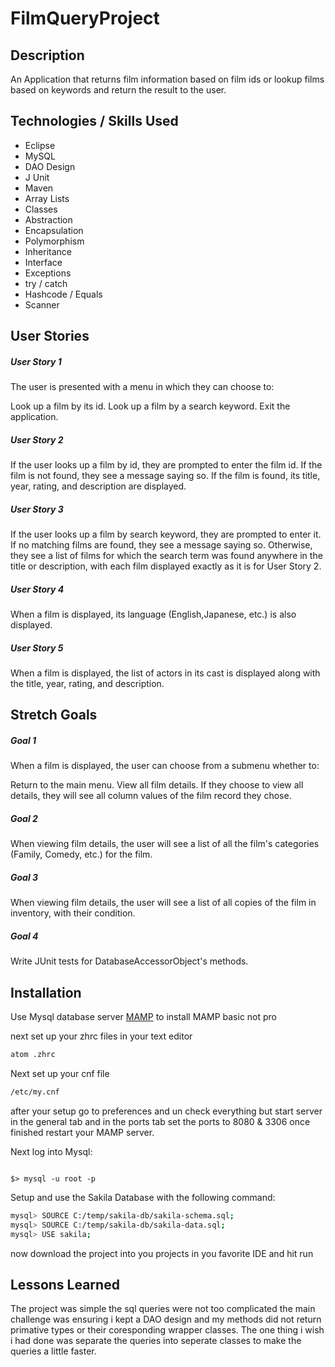 # FilmQueryProject


## Description 
An Application that returns film information based on film ids or lookup films based on keywords and return the result to the user.

## Technologies / Skills Used

* Eclipse
* MySQL
* DAO Design
* J Unit
* Maven 
* Array Lists
* Classes
* Abstraction
* Encapsulation
* Polymorphism
* Inheritance 
* Interface
* Exceptions
* try / catch
* Hashcode / Equals
* Scanner

## User Stories

##### User Story 1
The user is presented with a menu in which they can choose to:

Look up a film by its id.
Look up a film by a search keyword.
Exit the application.

##### User Story 2
If the user looks up a film by id, they are prompted to enter the film id. If the film is not found, they see a message saying so. If the film is found, its title, year, rating, and description are displayed.

##### User Story 3
If the user looks up a film by search keyword, they are prompted to enter it. If no matching films are found, they see a message saying so. Otherwise, they see a list of films for which the search term was found anywhere in the title or description, with each film displayed exactly as it is for User Story 2.

##### User Story 4
When a film is displayed, its language (English,Japanese, etc.) is also displayed.

##### User Story 5
When a film is displayed, the list of actors in its cast is displayed along with the title, year, rating, and description.

## Stretch Goals

##### Goal 1
When a film is displayed, the user can choose from a submenu whether to:

Return to the main menu.
View all film details.
If they choose to view all details, they will see all column values of the film record they chose.

##### Goal 2
When viewing film details, the user will see a list of all the film's categories (Family, Comedy, etc.) for the film.

##### Goal 3
When viewing film details, the user will see a list of all copies of the film in inventory, with their condition.

##### Goal 4
Write JUnit tests for DatabaseAccessorObject's methods.


## Installation

Use Mysql database server [MAMP](https://www.mamp.info) to install MAMP basic not pro

next set up your zhrc files in your text editor 

```bash 
atom .zhrc 
```
Next set up your cnf file
 
```bash 
/etc/my.cnf
```

after your setup go to preferences and un check everything but start server in the general tab
and in the ports tab set the ports to 8080 & 3306 once finished restart your MAMP server.


Next log into Mysql:  

~~~~Mysql

$> mysql -u root -p
~~~~

Setup and use the Sakila Database with the following command:

```bash
mysql> SOURCE C:/temp/sakila-db/sakila-schema.sql;
mysql> SOURCE C:/temp/sakila-db/sakila-data.sql;
mysql> USE sakila;
```

now download the project into you projects in you favorite IDE
and hit run

## Lessons Learned 

The project was simple the sql queries were not too complicated the main challenge was ensuring i kept a DAO design and my methods did not return primative types or their coresponding wrapper classes. The one thing i wish i had done was separate the queries into seperate classes to make the queries a little faster.




